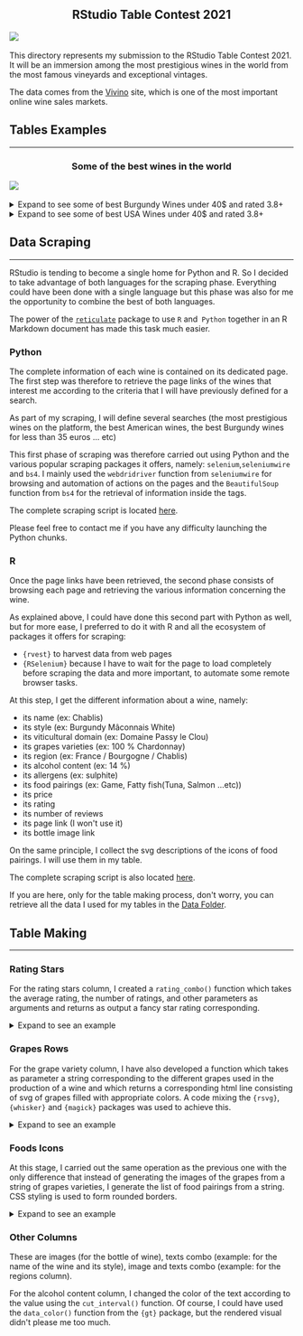 <h2 align="center"> RStudio Table Contest 2021</h2>

![](https://d33wubrfki0l68.cloudfront.net/09e9c5bc177b3630415e4927a31ec284bb26912c/15c4f/blog/rstudio-table-contest-2021/thumbnail_hu7fba9da1679ce4a56c592454604cb9c1_740383_2220x0_resize_q75_box.jpg)
    
This directory represents my submission to the RStudio Table Contest 2021.
It will be an immersion among the most prestigious wines in the world from the most famous vineyards and exceptional vintages. 

The data comes from the  [Vivino](https://www.vivino.com/FR/fr/) site, which is one of the most important online wine sales markets. 


## Tables Examples 
___ 

<h3 align="center">Some of the best wines in the world</h3>

![](Graphics/top_wines_from_pdf.png)
<details>
<summary> Expand to see some of best Burgundy Wines under 40$  and rated 3.8+ </summary>
![](Graphics/burgundy_wines_under_40.png) 
</details>

<details>
<summary> Expand to see some of best USA Wines under 40$ and rated 3.8+ </summary>
![](Graphics/usa_wines_under_40.png) 
</details>

## Data Scraping 
___

RStudio is tending to become a single home for Python and R. So I decided to take advantage of both languages for the scraping phase. Everything could have been done with a single language but this phase was also for me the opportunity to combine the best of both languages.  

The power of the [`reticulate`](https://rstudio.github.io/reticulate/) package to use `R` and` Python` together in an R Markdown document has made this task much easier.

### Python 

The complete information of each wine is contained on its dedicated page. The first step was therefore to retrieve the page links of the wines that interest me according to the criteria that I will have previously defined for a search. 

As part of my scraping, I will define several searches (the most prestigious wines on the platform, the best American wines, the best Burgundy wines for less than 35 euros ... etc) 

This first phase of scraping was therefore carried out using Python and the various popular scraping packages it offers, namely: `selenium`,`seleniumwire` and `bs4`.
I mainly used the `webdridriver` function from `seleniumwire` for browsing and automation of actions on the pages and the `BeautifulSoup` function from `bs4` for the retrieval of information inside the tags.

The complete scraping script is located [here](wines_scraper.Rmd).

Please feel free to contact me if you have any difficulty launching the Python chunks.

### R 

Once the page links have been retrieved, the second phase consists of browsing each page and retrieving the various information concerning the wine.

As explained above, I could have done this second part with Python as well, but for more ease, I preferred to do it with R and all the ecosystem of packages it offers for scraping:

- `{rvest}` to harvest data from web pages 
- `{RSelenium}` because I have to wait for the page to load completely before scraping the data and more important, to automate some remote browser tasks.

At this step, I get the different information about a wine, namely:

- its name  (ex: Chablis)
- its style (ex: Burgundy Mâconnais White)
- its viticultural domain (ex: Domaine Passy le Clou)
- its grapes varieties (ex: 100 % Chardonnay)
- its region (ex: France / Bourgogne / Chablis)
- its alcohol content (ex: 14 %) 
- its allergens (ex: sulphite) 
- its food pairings (ex: Game, Fatty fish(Tuna, Salmon ...etc))
- its price 
- its rating
- its number of reviews
- its page link (I won't use it)
- its bottle image link

On the same principle, I collect the svg descriptions of the icons of food pairings.
I will use them in my table.

The complete scraping script is also located [here](wines_scraper.Rmd).

If you are here, only for the table making process, don't worry, you can retrieve all the data I used for my tables in the [Data Folder](Data/).

## Table Making 
___

### Rating Stars 

For the rating stars column, I created a `rating_combo()` function which takes
the average rating, the number of ratings, and other parameters as arguments and returns as output
a fancy star rating corresponding.

<details>
  <summary>Expand to see an example</summary>
  ![](Examples/stars_svg_gt.png)
</details>


###  Grapes Rows
For the grape variety column, I have also developed a function which takes as parameter a string corresponding to the different grapes used in the production of a wine and which returns a corresponding html line consisting of svg of grapes filled with appropriate colors.
A code mixing the `{rsvg}`, `{whisker}` and `{magick}` packages was used to achieve this.

<details>
  <summary>Expand to see an example</summary>
  ![](Examples/grapes_varieties.png)
</details>

### Foods Icons 

At this stage, I carried out the same operation as the previous one with the only difference that instead of generating the images of the grapes from a string of grapes varieties, I generate the list of food pairings from a string. CSS styling is used to form rounded borders.

<details>
  <summary>Expand to see an example</summary>
  ![](Examples/food_icons.png)
</details>

### Other Columns 

These are images (for the bottle of wine), texts combo (example: for the name of the wine and its style), image and texts combo (example: for the regions column).

For the alcohol content column, I changed the color of the text according to the value using the `cut_interval()` function.
Of course, I could have used the `data_color()` function from  the `{gt}` package, but the rendered visual didn't please me too much.
